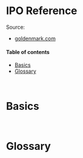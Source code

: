 # IPO Reference

Source:
* [goldenmark.com](https://goldenmark.com/pl/mysaver/ipo/)

#### Table of contents

* [Basics](#basics)
* [Glossary](#glossary)

&nbsp;
# Basics


&nbsp;
# Glossary